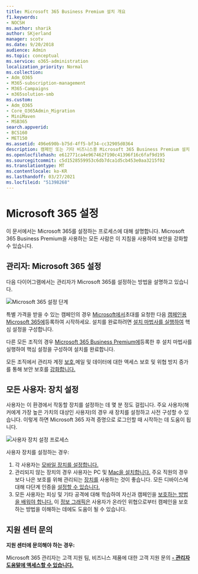 ```yaml
---
title: Microsoft 365 Business Premium 설치 개요
f1.keywords:
- NOCSH
ms.author: sharik
author: SKjerland
manager: scotv
ms.date: 9/20/2018
audience: Admin
ms.topic: conceptual
ms.service: o365-administration
localization_priority: Normal
ms.collection:
- Adm_O365
- M365-subscription-management
- M365-Campaigns
- m365solution-smb
ms.custom:
- Adm_O365
- Core_O365Admin_Migration
- MiniMaven
- MSB365
search.appverid:
- BCS160
- MET150
ms.assetid: 496e690b-b75d-4ff5-bf34-cc32905d0364
description: 캠페인 또는 기타 비즈니스용 Microsoft 365 Business Premium 설치 개요
ms.openlocfilehash: e612771ca4e967462f190c41396f16c6faf9d195
ms.sourcegitcommit: c5d1528559953c6db7dca1d5cb453e0aa3215f02
ms.translationtype: MT
ms.contentlocale: ko-KR
ms.lasthandoff: 03/27/2021
ms.locfileid: "51398268"
---
```

# <a name="set-up-microsoft-365"></a>Microsoft 365 설정

이 문서에서는 Microsoft 365를 설정하는 프로세스에 대해 설명합니다. Microsoft 365 Business Premium을 사용하는 모든 사람은 이 지침을 사용하여 보안을 강화할 수 있습니다.

## <a name="admins-set-up-microsoft-365"></a>관리자: Microsoft 365 설정

다음 다이어그램에서는 관리자가 Microsoft 365를 설정하는 방법을 설명하고 있습니다.

![Microsoft 365 설정 단계](../media/M365-democracy-SetUpProcess.png)

특별 가격을 받을 수 있는 캠페인의 경우 [Microsoft에서](https://m365forcampaigns.microsoft.com/)초대를 요청한 다음 [캠페인용 Microsoft 365에](m365-campaigns-sign-up.md)등록하여 시작하세요. 설치를 완료하려면 [설치 마법사를 실행하여](../business/set-up.md?toc=/microsoft-365/campaigns/toc.json) 핵심 설정을 구성합니다.

다른 모든 조직의 경우 [Microsoft 365 Business Premium에](../business/sign-up.md)등록한 후 [](../business/set-up.md?toc=/microsoft-365/campaigns/toc.json) 설치 마법사를 실행하여 핵심 설정을 구성하여 설치를 완료합니다.

모든 조직에서 관리자 계정 [보호,](m365-campaigns-protect-admin-accounts.md)메일 및 [](m365-campaigns-conditional-access.md)데이터에 대한 액세스 보호 및 위협 방지 증가를 통해 보안 보호를 [강화합니다.](m365-campaigns-increase-protection.md)

## <a name="everyone-set-up-your-devices"></a>모든 사용자: 장치 설정

사용자는 이 환경에서 작동할 장치를 설정하는 데 몇 분 정도 걸립니다. 주요 사용자(해커에게 가장 높은 가치의 대상인 사용자)의 경우 새 장치를 설정하고 사전 구성할 수 있습니다. 이렇게 하면 Microsoft 365 자격 증명으로 로그인할 때 시작하는 데 도움이 됩니다.

![사용자 장치 설정 프로세스](../media/m365-democracy-user-device-setup.png)
  
사용자 장치를 설정하는 경우:

1. 각 사용자는 [모바일 장치를 설정합니다.](../business/set-up-mobile-devices.md?toc=%2Fmicrosoft-365%2Fcampaigns%2Ftoc.json)
2. 관리되지 않는 장치의 경우 사용자는 PC 및 [Mac을 설치합니다.](m365-campaigns-protect-pcs-macs.md)
주요 직원의 경우 보다 나은 보호를 위해 관리되는 [장치를](../business/set-up-windows-devices.md?toc=/microsoft-365/campaigns/toc.json) 사용하는 것이 좋습니다. 모든 디바이스에 대해 다단계 인증을 [설정할 수 있습니다.](m365-campaigns-multifactor-authenication.md)
3. 모든 사용자는 피싱 및 기타 공격에 대해 학습하여 자신과 캠페인을 [보호하는 방법을 배워야 합니다.](m365-campaigns-phishing-and-attacks.md) 이 [정보 그래픽은](m365-campaigns-protect-campaign-infographic.md) 사용자가 온라인 위협으로부터 캠페인을 보호하는 방법을 이해하는 데에도 도움이 될 수 있습니다.

## <a name="contact-support"></a>지원 센터 문의

 **지원 센터에 문의해야 하는 경우:**
  
Microsoft 365 관리자는 고객 지원 팀, 비즈니스 제품에 대한 고객 지원 문의 **[- 관리자 도움말에 액세스할 수 있습니다.](../admin/contact-support-for-business-products.md)**
